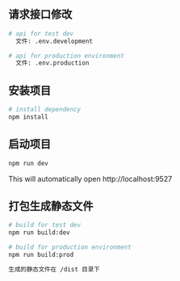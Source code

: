 ## 请求接口修改

```bash
# api for test dev
  文件: .env.development

# api for production environment
  文件: .env.production

```

##  安装项目

```bash
# install dependency
npm install
```
##  启动项目

```bash
npm run dev
```

This will automatically open http://localhost:9527

## 打包生成静态文件

```bash
# build for test dev
npm run build:dev

# build for production environment
npm run build:prod

生成的静态文件在 /dist 目录下
```


